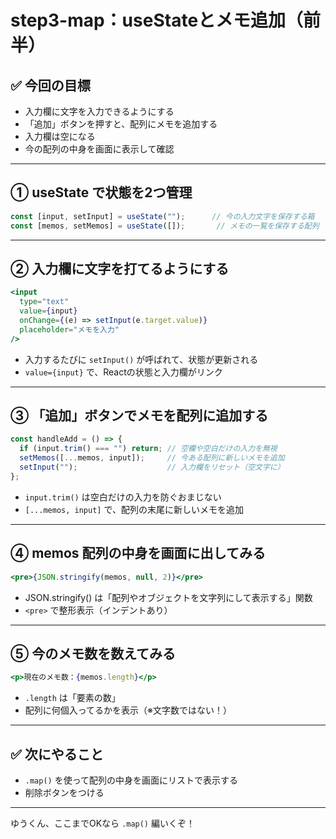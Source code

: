 # step3-map：useStateとメモ追加（前半）

## ✅ 今回の目標
- 入力欄に文字を入力できるようにする
- 「追加」ボタンを押すと、配列にメモを追加する
- 入力欄は空になる
- 今の配列の中身を画面に表示して確認

---

## ① useState で状態を2つ管理
```js
const [input, setInput] = useState("");      // 今の入力文字を保存する箱
const [memos, setMemos] = useState([]);       // メモの一覧を保存する配列
```

---

## ② 入力欄に文字を打てるようにする
```jsx
<input
  type="text"
  value={input}
  onChange={(e) => setInput(e.target.value)}
  placeholder="メモを入力"
/>
```
- 入力するたびに `setInput()` が呼ばれて、状態が更新される
- `value={input}` で、Reactの状態と入力欄がリンク

---

## ③ 「追加」ボタンでメモを配列に追加する
```js
const handleAdd = () => {
  if (input.trim() === "") return; // 空欄や空白だけの入力を無視
  setMemos([...memos, input]);     // 今ある配列に新しいメモを追加
  setInput("");                    // 入力欄をリセット（空文字に）
};
```

- `input.trim()` は空白だけの入力を防ぐおまじない
- `[...memos, input]` で、配列の末尾に新しいメモを追加

---

## ④ memos 配列の中身を画面に出してみる
```jsx
<pre>{JSON.stringify(memos, null, 2)}</pre>
```
- JSON.stringify() は「配列やオブジェクトを文字列にして表示する」関数
- `<pre>` で整形表示（インデントあり）

---

## ⑤ 今のメモ数を数えてみる
```jsx
<p>現在のメモ数：{memos.length}</p>
```
- `.length` は「要素の数」
- 配列に何個入ってるかを表示（※文字数ではない！）

---

## ✅ 次にやること
- `.map()` を使って配列の中身を画面にリストで表示する
- 削除ボタンをつける

---

ゆうくん、ここまでOKなら `.map()` 編いくぞ！

